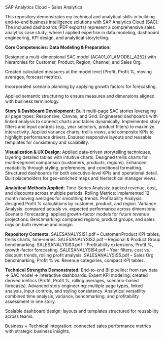 SAP Analytics Cloud – Sales Analytics 

This repository demonstrates my technical and analytical skills in building end-to-end business intelligence solutions with SAP Analytics Cloud (SAC).
The included dashboards (PDF exports) represent a comprehensive sales analytics case study, where I applied expertise in data modeling, dashboard engineering, KPI design, and analytical storytelling.

**Core Competencies:**
**Data Modeling & Preparation:**

Designed a multi-dimensional SAC model (ACA01_01_AMODEL_A252) with hierarchies for Customer, Product, Region, Channel, and Sales Org.

Created calculated measures at the model level (Profit, Profit %, moving averages, forecast metrics).

Incorporated scenario planning by applying growth factors for forecasting.

Applied semantic structuring to ensure measures and dimensions aligned with business terminology.

**Story & Dashboard Development:**
Built multi-page SAC stories leveraging all page types: Responsive, Canvas, and Grid.
Engineered dashboards with linked analysis to connect charts and tables dynamically.
Implemented story filters and input controls (e.g., year selectors, product filters) to maximize interactivity.
Applied variance charts, trellis views, and composite KPIs to highlight performance drivers.
Ensured responsive layouts and reusable templates for consistency and scalability.

**Visualization & UX Design:**
Applied data-driven storytelling techniques, layering detailed tables with intuitive charts.
Designed trellis charts for multi-segment comparison (customers, products, regions).
Enhanced readability through styling, preferences, and conditional formatting.
Structured dashboards for both executive-level KPIs and operational detail.
Built placeholders for geo-enriched maps and hierarchical manager views.

**Analytical Methods Applied:**
Time-Series Analysis: tracked revenue, cost, and discounts across multiple periods.
Rolling Metrics: implemented 12-month moving averages for smoothing trends.
Profitability Analysis: designed Profit % calculations by customer, product, and region.
Variance Analysis: compared actuals vs. expected performance across dimensions.
Scenario Forecasting: applied growth-factor models for future revenue projections.
Benchmarking: compared regions, product groups, and sales orgs on both revenue and margin.

**Repository Contents:**
SALESANALYSIS1.pdf – Customer/Product KPI tables, trellis charts, time-series.
SALESANALYSIS2.pdf – Regional & Product Group benchmarking.
SALESANALYSIS3.pdf – Profitability extensions, Profit %, growth-factor forecasting.
SALESANALYSIS4.pdf – Year filters, cost vs. discount trends, rolling profit analysis.
SALESANALYSIS5.pdf – Sales Org benchmarking, Profit % vs. Revenue categories, compact KPI tables.

**Technical Strengths Demonstrated:**
End-to-end BI pipeline: from raw data → SAC model → interactive dashboards.
Expert KPI modeling: created derived metrics (Profit, Profit %, rolling averages, scenario-based forecasts).
Advanced story engineering: multiple page types, linked analysis, input controls, and styling consistency.
Analytical versatility: combined time analysis, variance, benchmarking, and profitability assessment in one story.

Scalable dashboard design: layouts and templates structured for reusability across teams.

Business + Technical integration: connected sales performance metrics with strategic business insights.

